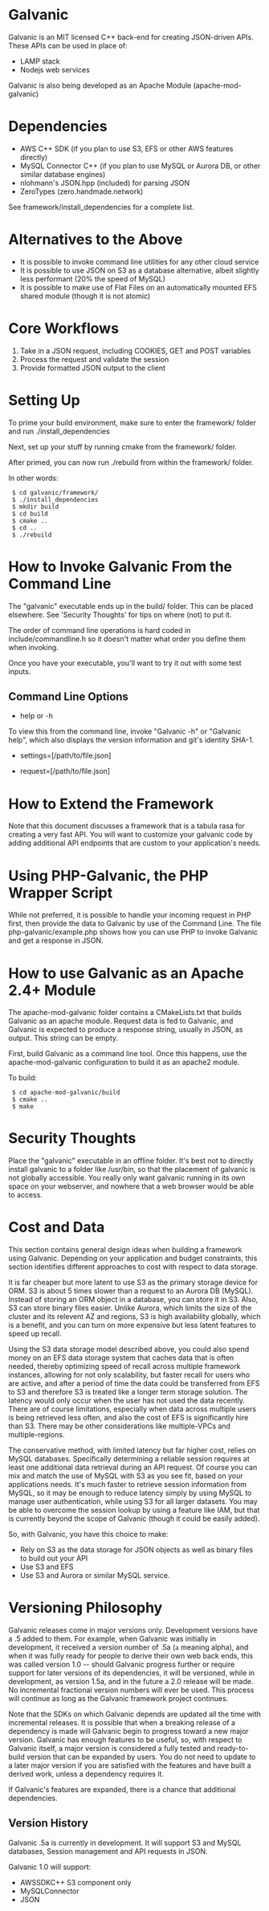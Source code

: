 Galvanic
========

Galvanic is an MIT licensed C++ back-end for creating JSON-driven APIs.  These APIs can be used in place of:

* LAMP stack
* Nodejs web services

Galvanic is also being developed as an Apache Module (apache-mod-galvanic)

Dependencies
============

* AWS C++ SDK (if you plan to use S3, EFS or other AWS features directly)
* MySQL Connector C++ (if you plan to use MySQL or Aurora DB, or other similar database engines)
* nlohmann's JSON.hpp (included) for parsing JSON
* ZeroTypes (zero.handmade.network)

See framework/install_dependencies for a complete list.

Alternatives to the Above
=========================

* It is possible to invoke command line utilities for any other cloud service
* It is possible to use JSON on S3 as a database alternative, albeit slightly less performant (20% the speed of MySQL)
* It is possible to make use of Flat Files on an automatically mounted EFS shared module (though it is not atomic)

Core Workflows
==============

1. Take in a JSON request, including COOKIES, GET and POST variables
2. Process the request and validate the session
3. Provide formatted JSON output to the client

Setting Up
==========

To prime your build environment, make sure to enter the framework/ folder and run ./install_dependencies

Next, set up your stuff by running cmake from the framework/ folder.

After primed, you can now run ./rebuild from within the framework/ folder.

In other words:

```
 $ cd galvanic/framework/
 $ ./install_dependencies
 $ mkdir build
 $ cd build
 $ cmake ..
 $ cd ..
 $ ./rebuild
```

How to Invoke Galvanic From the Command Line
============================================

The "galvanic" executable ends up in the build/ folder.  This can be placed elsewhere.  See 'Security Thoughts' for tips on where (not) to put it.

The order of command line operations is hard coded in include/commandline.h so it doesn't matter what order you define them when invoking.

Once you have your executable, you'll want to try it out with some test inputs.

Command Line Options
--------------------

* help or -h 

To view this from the command line, invoke "Galvanic -h" or "Galvanic help", which also displays the version information and git's identity SHA-1.

* settings=[/path/to/file.json]

* request=[/path/to/file.json]


How to Extend the Framework
===========================

Note that this document discusses a framework that is a tabula rasa for creating a very fast API.  You will want to customize your galvanic code by adding
additional API endpoints that are custom to your application's needs.


Using PHP-Galvanic, the PHP Wrapper Script
==========================================

While not preferred, it is possible to handle your incoming request in PHP first, then provide the data to Galvanic by use of the Command Line.  The file php-galvanic/example.php shows how you can use PHP to invoke Galvanic and get a response in JSON.

How to use Galvanic as an Apache 2.4+ Module
=======================================

The apache-mod-galvanic folder contains a CMakeLists.txt that builds Galvanic as an apache module.  Request data is fed to Galvanic, and Galvanic is expected to produce a response string, usually in JSON, as output.  This string can be empty.

First, build Galvanic as a command line tool.  Once this happens, use the apache-mod-galvanic configuration to build it as an apache2 module.

To build:

```
 $ cd apache-mod-galvanic/build
 $ cmake ..
 $ make
```


Security Thoughts
=================

Place the "galvanic" executable in an offline folder.  It's best not to directly install galvanic to a folder like /usr/bin, so that the placement of galvanic is not globally accessible.  You really only want galvanic running in its own space on your webserver, and nowhere that a web browser would be able to access.


Cost and Data
=============

This section contains general design ideas when building a framework using Galvanic.  Depending on your application and budget constraints, this section identifies different approaches to cost with respect to data storage.

It is far cheaper but more latent to use S3 as the primary storage device for ORM.  S3 is about 5 times slower than a request to an Aurora DB (MySQL).  Instead of storing an ORM object in a database, you can store it in S3.  Also, S3 can store binary files easier.  Unlike Aurora, which limits the size of the cluster and its relevent AZ and regions, S3 is high availability globally, which is a benefit, and you can turn on more expensive but less latent features to speed up recall.

Using the S3 data storage model described above, you could also spend money on an EFS data storage system that caches data that is often needed, thereby optimizing speed of recall across multiple framework instances, allowing for not only scalability, but faster recall for users who are active, and after a period of time the data could be transferred from EFS to S3 and therefore S3 is treated like a longer term storage solution.  The latency would only occur when the user has not used the data recently.  There are of course limitations, especially when data across multiple users is being retrieved less often, and also the cost of EFS is significantly hire than S3.  There may be other considerations like multiple-VPCs and multiple-regions.

The conservative method, with limited latency but far higher cost, relies on MySQL databases.  Specifically determining a reliable session requires at least one additional data retrieval during an API request.  Of course you can mix and match the use of MySQL with S3 as you see fit, based on your applications needs.  It's much faster to retrieve session information from MySQL, so it may be enough to reduce latency simply by using MySQL to manage user authentication, while using S3 for all larger datasets.  You may be able to overcome the session lookup by using a feature like IAM, but that is currently beyond the scope of Galvanic (though it could be easily added).

So, with Galvanic, you have this choice to make:
* Rely on S3 as the data storage for JSON objects as well as binary files to build out your API
* Use S3 and EFS
* Use S3 and Aurora or similar MySQL service.


Versioning Philosophy
=====================

Galvanic releases come in major versions only.  Development versions have a .5 added to them.  For example, when Galvanic was initially in development, it received a version number of .5a (`a` meaning alpha), and when it was fully ready for people to derive their own web back ends, this was called version 1.0 -- should Galvanic progress further or require support for later versions of its dependencies, it will be versioned, while in development, as version 1.5a, and in the future a 2.0 release will be made.  No incremental fractional version numbers will ever be used.  This process will continue as long as the Galvanic framework project continues.

Note that the SDKs on which Galvanic depends are updated all the time with incremental releases.  It is possible that when a breaking release of a dependency is made will Galvanic begin to progress toward a new major version.  Galvanic has enough features to be useful, so, with respect to Galvanic itself, a major version is considered a fully tested and ready-to-build version that can be expanded by users.  You do not need to update to a later major version if you are satisfied with the features and have built a derived work, unless a dependency requires it.

If Galvanic's features are expanded, there is a chance that additional dependencies.

Version History
---------------

Galvanic .5a is currently in development.  It will support S3 and MySQL databases, Session management and API requests in JSON.

Galvanic 1.0 will support:
* AWSSDKC++ S3 component only
* MySQLConnector
* JSON
